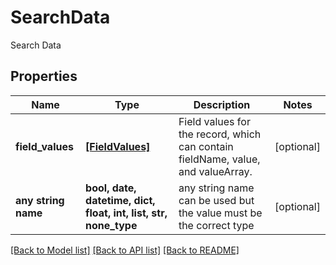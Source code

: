 # SearchData

Search Data

## Properties
Name | Type | Description | Notes
------------ | ------------- | ------------- | -------------
**field_values** | [**[FieldValues]**](FieldValues.md) | Field values for the record, which can contain fieldName, value, and valueArray. | [optional] 
**any string name** | **bool, date, datetime, dict, float, int, list, str, none_type** | any string name can be used but the value must be the correct type | [optional]

[[Back to Model list]](../README.md#documentation-for-models) [[Back to API list]](../README.md#documentation-for-api-endpoints) [[Back to README]](../README.md)



